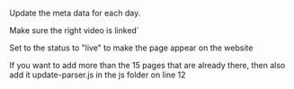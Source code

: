Update the meta data for each day. 

Make sure the right video is linked`

Set to the status to "live" to make the page appear on the website

If you want to add more than the 15 pages that are already there, then also add it update-parser.js in the js folder on line 12
